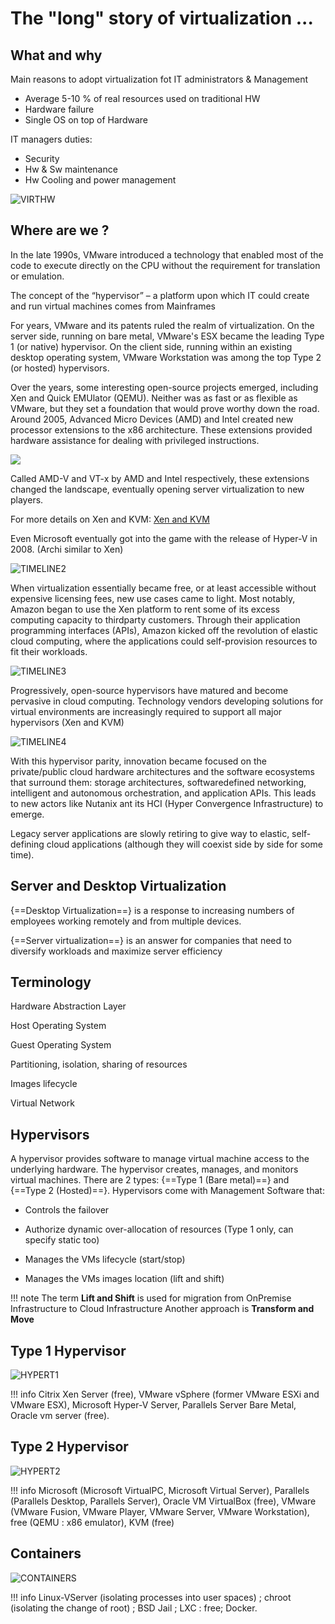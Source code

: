 # The "long" story of virtualization ...
## What and why

Main reasons to adopt virtualization fot IT administrators & Management

* Average 5-10 % of real resources used on traditional HW
* Hardware failure
* Single OS on top of Hardware

IT managers duties:

* Security
* Hw & Sw maintenance
* Hw Cooling and power management


![VIRTHW](./files/virtualization/virtualized_server_architecture.png "Virtualized HW")

## Where are we ?

In the late 1990s, VMware introduced a technology that enabled most of the
code to execute directly on the CPU without the requirement for translation
or emulation.

The concept of the “hypervisor” – a platform upon which IT could create and run virtual machines
comes from Mainframes

For years, VMware and its patents ruled the realm of virtualization. On the server side, running on bare metal,
VMware's ESX became the leading Type 1 (or native) hypervisor. 
On the client side, running within an existing desktop operating system, VMware Workstation was among the top Type
2 (or hosted) hypervisors.

Over the years, some interesting open-source projects emerged, including Xen and Quick EMUlator (QEMU). Neither was as fast or as
flexible as VMware, but they set a foundation that would prove worthy down the road. 
Around 2005, Advanced Micro Devices (AMD) and Intel created new processor extensions to the x86 architecture.
These extensions provided hardware assistance for dealing with privileged instructions.

![](./files/virtualization/timeline_virtualization1.png)

Called AMD-V and VT-x by AMD and Intel respectively, these extensions changed the landscape, eventually opening server
virtualization to new players.

For more details on Xen and KVM: [Xen and KVM](https://blog.octo.com/presentation-des-hyperviseurs-xen-et-kvm/)

Even Microsoft eventually got into the game with the release of Hyper-V in 2008. (Archi similar to Xen)

![TIMELINE2](./files/virtualization/timeline_virtualization2.png "Timeline part2")

When virtualization essentially became free, or at least accessible without expensive licensing fees,
new use cases came to light.
Most notably, Amazon began to use the Xen platform to rent some of its excess computing capacity to thirdparty customers.
Through their application programming interfaces (APIs), Amazon kicked off the revolution of elastic cloud computing, where the applications could self-provision resources to fit their workloads.

![TIMELINE3](./files/virtualization/timeline_virtualization3.png "Timeline part3")

Progressively, open-source hypervisors have matured and become pervasive in cloud computing.
Technology vendors developing solutions for virtual environments are increasingly required to support all major hypervisors (Xen and KVM)

![TIMELINE4](./files/virtualization/timeline_virtualization4.png "Timeline part4")

With this hypervisor parity, innovation became focused on the private/public cloud hardware architectures and the software ecosystems that surround them: storage architectures, softwaredefined networking, intelligent and autonomous orchestration, and
application APIs. 
This leads to new actors like Nutanix ant its HCI (Hyper Convergence Infrastructure) to emerge.

Legacy server applications are slowly retiring to give way to elastic, self-defining cloud applications (although they will coexist side by side for some time).

## Server and Desktop Virtualization

{==Desktop Virtualization==} is a response to increasing numbers of employees working remotely and from multiple devices.

{==Server virtualization==} is an answer for companies that need to diversify workloads and maximize server efficiency

## Terminology

Hardware Abstraction Layer

Host Operating System

Guest Operating System

Partitioning, isolation, sharing of resources

Images lifecycle

Virtual Network

## Hypervisors

A hypervisor provides software to manage virtual machine access to the underlying hardware. The hypervisor creates, manages, and monitors virtual machines.
There are 2 types: {==Type 1 (Bare metal)==} and {==Type 2 (Hosted)==}.
Hypervisors come with Management Software that:

* Controls the failover
  
* Authorize dynamic over-allocation of resources (Type 1 only, can specify static too)
  
* Manages the VMs lifecycle (start/stop)
  
* Manages the VMs images location (lift and shift)

!!! note
    The term **Lift and Shift** is used for migration from OnPremise Infrastructure to Cloud Infrastructure
    Another approach is **Transform and Move**

## Type 1 Hypervisor

![HYPERT1](./files/virtualization/hypervisor_type1.png "Type 1 Hypervisor")

!!! info
    Citrix Xen Server (free), 
    VMware vSphere (former VMware ESXi and VMware ESX), 
    Microsoft Hyper-V Server, Parallels Server Bare Metal, Oracle vm server (free).

## Type 2 Hypervisor

![HYPERT2](./files/virtualization/hypervisor_type2.png "Type 2 Hypervisor")

!!! info
    Microsoft (Microsoft VirtualPC, Microsoft Virtual Server), 
    Parallels (Parallels Desktop, Parallels Server), 
    Oracle VM VirtualBox (free), 
    VMware (VMware Fusion, VMware Player, VMware Server, VMware Workstation), 
    free (QEMU : x86 emulator), 
    KVM (free)

## Containers

![CONTAINERS](./files/virtualization/containers_archi.png "Containers architecture")

!!! info
    Linux-VServer (isolating processes into user spaces) ; 
    chroot (isolating the change of root) ; 
    BSD Jail ; 
    LXC : free; 
    Docker.
